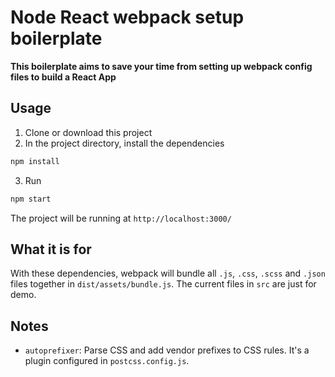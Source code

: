# Node React webpack setup boilerplate
**This boilerplate aims to save your time from setting up webpack config files to build a React App**
## Usage
1. Clone or download this project
2. In the project directory, install the dependencies
```bash
npm install
```
3. Run
```bash
npm start
```
The project will be running at `http://localhost:3000/`
## What it is for
With these dependencies, webpack will bundle all `.js`, `.css`, `.scss` and `.json` files together in `dist/assets/bundle.js`. 
The current files in `src` are just for demo.
## Notes
* `autoprefixer`: Parse CSS and add vendor prefixes to CSS rules. It's a plugin configured in `postcss.config.js`.
